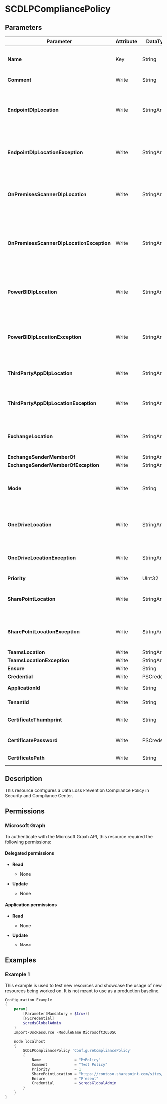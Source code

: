 ﻿# SCDLPCompliancePolicy

## Parameters

| Parameter | Attribute | DataType | Description | Allowed Values |
| --- | --- | --- | --- | --- |
| **Name** | Key | String | The Name parameter specifies the unique name of the DLP policy. If the value contains spaces, enclose the value in quotation marks. | |
| **Comment** | Write | String | The Comment parameter specifies an optional comment. | |
| **EndpointDlpLocation** | Write | StringArray[] | The EndpointDLPLocation parameter specifies the user accounts to include in the DLP policy for Endpoint DLP when they are logged on to an onboarded device. You identify the account by name or email address. You can use the value All to include all user accounts. | |
| **EndpointDlpLocationException** | Write | StringArray[] | The EndpointDlpLocationException parameter specifies the user accounts to exclude from Endpoint DLP when you use the value All for the EndpointDlpLocation parameter. You identify the account by name or email address. | |
| **OnPremisesScannerDlpLocation** | Write | StringArray[] | The OnPremisesScannerDlpLocation parameter specifies the on-premises file shares and SharePoint document libraries and folders to include in the DLP policy. You can use the value All to include all on-premises file shares and SharePoint document libraries and folders. | |
| **OnPremisesScannerDlpLocationException** | Write | StringArray[] | The OnPremisesScannerDlpLocationException parameter specifies the on-premises file shares and SharePoint document libraries and folders to exclude from the DLP policy if you use the value All for the OnPremisesScannerDlpLocation parameter. | |
| **PowerBIDlpLocation** | Write | StringArray[] | The PowerBIDlpLocation parameter specifies the Power BI workspace IDs to include in the DLP policy. Only workspaces hosted in Premium Gen2 capacities are permitted. You can use the value All to include all supported workspaces. | |
| **PowerBIDlpLocationException** | Write | StringArray[] | The PowerBIDlpLocationException parameter specifies the Power BI workspace IDs to exclude from the DLP policy when you use the value All for the PowerBIDlpLocation parameter. Only workspaces hosted in Premium Gen2 capacities are permitted. | |
| **ThirdPartyAppDlpLocation** | Write | StringArray[] | The ThirdPartyAppDlpLocation parameter specifies the non-Microsoft cloud apps to include in the DLP policy. You can use the value All to include all connected apps. | |
| **ThirdPartyAppDlpLocationException** | Write | StringArray[] | The ThirdPartyAppDlpLocationException parameter specifies the non-Microsoft cloud apps to exclude from the DLP policy when you use the value All for the ThirdPartyAppDlpLocation parameter. | |
| **ExchangeLocation** | Write | StringArray[] | The ExchangeLocation parameter specifies Exchange Online mailboxes to include in the DLP policy. You can only use the value All for this parameter to include all mailboxes. | |
| **ExchangeSenderMemberOf** | Write | StringArray[] | Exchange members to include. | |
| **ExchangeSenderMemberOfException** | Write | StringArray[] | Exchange members to exclude. | |
| **Mode** | Write | String | The Mode parameter specifies the action and notification level of the DLP policy. Valid values are: Enable, TestWithNotifications, TestWithoutNotifications, Disable and PendingDeletion. | `Enable`, `TestWithNotifications`, `TestWithoutNotifications`, `Disable`, `PendingDeletion` |
| **OneDriveLocation** | Write | StringArray[] | The OneDriveLocation parameter specifies the OneDrive for Business sites to include. You identify the site by its URL value, or you can use the value All to include all sites. | |
| **OneDriveLocationException** | Write | StringArray[] | This parameter specifies the OneDrive for Business sites to exclude when you use the value All for the OneDriveLocation parameter. You identify the site by its URL value. | |
| **Priority** | Write | UInt32 | Priority for the Policy. | |
| **SharePointLocation** | Write | StringArray[] | The SharePointLocation parameter specifies the SharePoint Online sites to include. You identify the site by its URL value, or you can use the value All to include all sites. | |
| **SharePointLocationException** | Write | StringArray[] | This parameter specifies the SharePoint Online sites to exclude when you use the value All for the SharePointLocation parameter. You identify the site by its URL value. | |
| **TeamsLocation** | Write | StringArray[] | Teams locations to include | |
| **TeamsLocationException** | Write | StringArray[] | Teams locations to exclude. | |
| **Ensure** | Write | String | Specify if this policy should exist or not. | `Present`, `Absent` |
| **Credential** | Write | PSCredential | Credentials of the Exchange Global Admin | |
| **ApplicationId** | Write | String | Id of the Azure Active Directory application to authenticate with. | |
| **TenantId** | Write | String | Id of the Azure Active Directory tenant used for authentication. | |
| **CertificateThumbprint** | Write | String | Thumbprint of the Azure Active Directory application's authentication certificate to use for authentication. | |
| **CertificatePassword** | Write | PSCredential | Username can be made up to anything but password will be used for CertificatePassword | |
| **CertificatePath** | Write | String | Path to certificate used in service principal usually a PFX file. | |

## Description

This resource configures a Data Loss Prevention Compliance
Policy in Security and Compliance Center.

## Permissions

### Microsoft Graph

To authenticate with the Microsoft Graph API, this resource required the following permissions:

#### Delegated permissions

- **Read**

    - None

- **Update**

    - None

#### Application permissions

- **Read**

    - None

- **Update**

    - None

## Examples

### Example 1

This example is used to test new resources and showcase the usage of new resources being worked on.
It is not meant to use as a production baseline.

```powershell
Configuration Example
{
    param(
        [Parameter(Mandatory = $true)]
        [PSCredential]
        $credsGlobalAdmin
    )
    Import-DscResource -ModuleName Microsoft365DSC

    node localhost
    {
        SCDLPCompliancePolicy 'ConfigureCompliancePolicy'
        {
            Name               = "MyPolicy"
            Comment            = "Test Policy"
            Priority           = 1
            SharePointLocation = "https://contoso.sharepoint.com/sites/demo"
            Ensure             = "Present"
            Credential         = $credsGlobalAdmin
        }
    }
}
```

